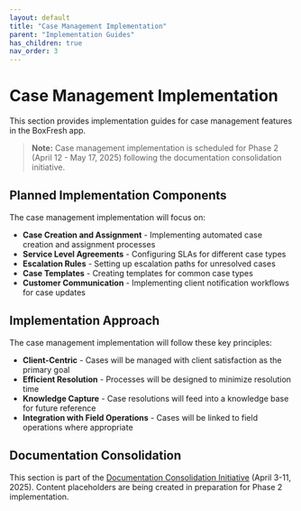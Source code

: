 ```yaml
---
layout: default
title: "Case Management Implementation"
parent: "Implementation Guides"
has_children: true
nav_order: 3
---
```


# Case Management Implementation

This section provides implementation guides for case management features in the BoxFresh app.

> **Note:** Case management implementation is scheduled for Phase 2 (April 12 - May 17, 2025) following the documentation consolidation initiative.

## Planned Implementation Components

The case management implementation will focus on:

- **Case Creation and Assignment** - Implementing automated case creation and assignment processes
- **Service Level Agreements** - Configuring SLAs for different case types
- **Escalation Rules** - Setting up escalation paths for unresolved cases
- **Case Templates** - Creating templates for common case types
- **Customer Communication** - Implementing client notification workflows for case updates

## Implementation Approach

The case management implementation will follow these key principles:

- **Client-Centric** - Cases will be managed with client satisfaction as the primary goal
- **Efficient Resolution** - Processes will be designed to minimize resolution time
- **Knowledge Capture** - Case resolutions will feed into a knowledge base for future reference
- **Integration with Field Operations** - Cases will be linked to field operations where appropriate

## Documentation Consolidation

This section is part of the [Documentation Consolidation Initiative](../../project/consolidation-status.md) (April 3-11, 2025). Content placeholders are being created in preparation for Phase 2 implementation. 
